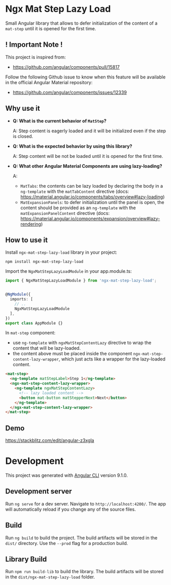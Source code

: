 # Ngx Mat Step Lazy Load

Small Angular library that allows to defer initialization of the content of a `mat-step` until it is opened for the first time.

## ! Important Note !
This project is inspired from:
- https://github.com/angular/components/pull/15817

Follow the following Github issue to know when this feature will be available in the official Angular Material repository:
- https://github.com/angular/components/issues/12339


## Why use it

- **Q: What is the current behavior of `MatStep`?**
 
  A: Step content is eagerly loaded and it will be initialized even if the step is closed.

- **Q: What is the expected behavior by using this library?**
 
  A: Step content will be not be loaded until it is opened for the first time.
  
- **Q: What other Angular Material Components are using lazy-loading?**

  A:  
  - `MatTabs`: the contents can be lazy loaded by declaring the body in a `ng-template` with the `matTabContent` directive (docs:
  https://material.angular.io/components/tabs/overview#lazy-loading)
  - `MatExpansionPanels`: to defer initialization until the panel is open, the content should be provided as an `ng-template` with the `matExpansionPanelContent` directive (docs: https://material.angular.io/components/expansion/overview#lazy-rendering) 



## How to use it
Install `ngx-mat-step-lazy-load` library in your project:
```
npm install ngx-mat-step-lazy-load
```

Import the `NgxMatStepLazyLoadModule` in your app.module.ts:

```typescript
import { NgxMatStepLazyLoadModule } from 'ngx-mat-step-lazy-load';


@NgModule({
  imports: [
    // ..
    NgxMatStepLazyLoadModule
  ],
})
export class AppModule {}
```


In `mat-step` component:

- use `ng-template` with `ngxMatStepContentLazy` directive to wrap the content that will be lazy-loaded.
- the content above must be placed inside the component `ngx-mat-step-content-lazy-wrapper`, which just acts like a wrapper for the lazy-loaded content.
 
```html
<mat-step>
  <ng-template matStepLabel>Step 1</ng-template>
  <ngx-mat-step-content-lazy-wrapper>
    <ng-template ngxMatStepContentLazy>
      <!-- lazy loaded content -->
      <button mat-button matStepperNext>Next</button>
    </ng-template>
  </ngx-mat-step-content-lazy-wrapper>
</mat-step>
```

## Demo 
https://stackblitz.com/edit/angular-z3xgla



# Development

This project was generated with [Angular CLI](https://github.com/angular/angular-cli) version 9.1.0.

## Development server

Run `ng serve` for a dev server. Navigate to `http://localhost:4200/`. The app will automatically reload if you change any of the source files.


## Build

Run `ng build` to build the project. The build artifacts will be stored in the `dist/` directory. Use the `--prod` flag for a production build.

## Library Build 
Run `npm run build-lib` to build the library. The build artifacts will be stored in the `dist/ngx-mat-step-lazy-load` folder.
